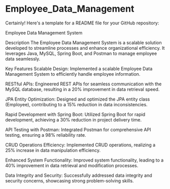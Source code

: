 # Employee_Data_Management

Certainly! Here's a template for a README file for your GitHub repository:

Employee Data Management System


Description
The Employee Data Management System is a scalable solution developed to streamline processes and enhance organizational efficiency. It leverages Java, MySQL, Spring Boot, and Postman to manage employee data seamlessly.

Key Features
Scalable Design: Implemented a scalable Employee Data Management System to efficiently handle employee information.

RESTful APIs: Engineered REST APIs for seamless communication with the MySQL database, resulting in a 20% improvement in data retrieval speed.

JPA Entity Optimization: Designed and optimized the JPA entity class (Employee), contributing to a 15% reduction in data inconsistencies.

Rapid Development with Spring Boot: Utilized Spring Boot for rapid development, achieving a 30% reduction in project delivery time.

API Testing with Postman: Integrated Postman for comprehensive API testing, ensuring a 98% reliability rate.

CRUD Operations Efficiency: Implemented CRUD operations, realizing a 25% increase in data manipulation efficiency.

Enhanced System Functionality: Improved system functionality, leading to a 40% improvement in data retrieval and modification processes.

Data Integrity and Security: Successfully addressed data integrity and security concerns, showcasing strong problem-solving skills.
